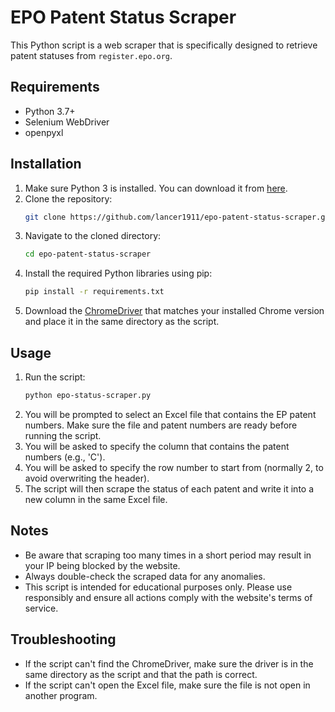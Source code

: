 # EPO Patent Status Scraper

This Python script is a web scraper that is specifically designed to retrieve patent statuses from `register.epo.org`.

## Requirements

- Python 3.7+
- Selenium WebDriver
- openpyxl

## Installation

1. Make sure Python 3 is installed. You can download it from [here](https://www.python.org/downloads/).
2. Clone the repository:
   ```bash
   git clone https://github.com/lancer1911/epo-patent-status-scraper.git
   ```
3. Navigate to the cloned directory:
   ```bash
   cd epo-patent-status-scraper
   ```
4. Install the required Python libraries using pip:
   ```bash
   pip install -r requirements.txt
   ```
5. Download the [ChromeDriver](https://chromedriver.chromium.org/downloads) that matches your installed Chrome version and place it in the same directory as the script.

## Usage

1. Run the script:
   ```bash
   python epo-status-scraper.py
   ```
2. You will be prompted to select an Excel file that contains the EP patent numbers. Make sure the file and patent numbers are ready before running the script.
3. You will be asked to specify the column that contains the patent numbers (e.g., 'C').
4. You will be asked to specify the row number to start from (normally 2, to avoid overwriting the header).
5. The script will then scrape the status of each patent and write it into a new column in the same Excel file.

## Notes

- Be aware that scraping too many times in a short period may result in your IP being blocked by the website.
- Always double-check the scraped data for any anomalies.
- This script is intended for educational purposes only. Please use responsibly and ensure all actions comply with the website's terms of service.

## Troubleshooting

- If the script can't find the ChromeDriver, make sure the driver is in the same directory as the script and that the path is correct.
- If the script can't open the Excel file, make sure the file is not open in another program.
